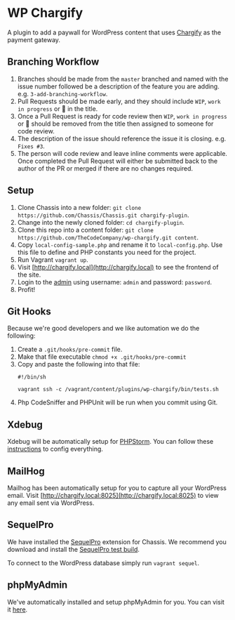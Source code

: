 # WP Chargify

A plugin to add a paywall for WordPress content that uses [Chargify](https://www.chargify.com/) as the payment gateway.

## Branching Workflow

1. Branches should be made from the `master` branched and named with the issue number followed be a description of the feature you are adding. e.g. `3-add-branching-workflow`.
1. Pull Requests should be made early, and they should include `WIP`, `work in progress` or 🚧 in the title.
1. Once a Pull Request is ready for code review then `WIP`, `work in progress` or 🚧 should be removed from the title then assigned to someone for code review.
1. The description of the issue should reference the issue it is closing. e.g. `Fixes #3`.
1. The person will code review and leave inline comments were applicable. Once completed the Pull Request will either be submitted back to the author of the PR or merged if there are no changes required.

## Setup

1. Clone Chassis into a new folder: `git clone https://github.com/Chassis/Chassis.git chargify-plugin`.
1. Change into the newly cloned folder: `cd chargify-plugin`.
1. Clone this repo into a content folder: `git clone https://github.com/TheCodeCompany/wp-chargify.git content`.
1. Copy `local-config-sample.php` and rename it to `local-config.php`. Use this file to define and PHP constants you need for the project.
1. Run Vagrant `vagrant up`.
1. Visit [http://chargify.local](http://chargify.local) to see the frontend of the site.
1. Login to the [admin](http://chargify.local/wp/wp-admin) using username: `admin` and password: `password`.
1. Profit!

## Git Hooks

Because we're good developers and we like automation we do the following:

1. Create a `.git/hooks/pre-commit` file.
1. Make that file executable `chmod +x .git/hooks/pre-commit`
1. Copy and paste the following into that file:
    ```
    #!/bin/sh
    
    vagrant ssh -c /vagrant/content/plugins/wp-chargify/bin/tests.sh
    ```
1. Php CodeSniffer and PHPUnit will be run when you commit using Git.

## Xdebug

Xdebug will be automatically setup for [PHPStorm](https://github.com/Chassis/Xdebug#in-phpstorm). You can follow these [instructions](https://github.com/Chassis/Xdebug#browser-setup) to config everything.

## MailHog

Mailhog has been automatically setup for you to capture all your WordPress email. Visit [http://chargify.local:8025](http://chargify.local:8025) to view any email sent via WordPress.

## SequelPro

We have installed the [SequelPro](https://sequelpro.com/) extension for Chassis. We recommend you download and install the [SequelPro test build](https://sequelpro.com/test-builds).

To connect to the WordPress database simply run `vagrant sequel`.

## phpMyAdmin

We've automatically installed and setup phpMyAdmin for you. You can visit it [here](http://chargify.local/phpmyadmin).
